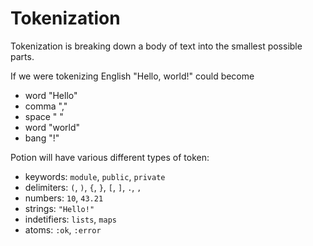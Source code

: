 Tokenization
============

Tokenization is breaking down a body of text into the smallest possible parts.

If we were tokenizing English "Hello, world!" could become

- word "Hello"
- comma ","
- space " "
- word "world"
- bang "!"

Potion will have various different types of token:

- keywords: `module`, `public`, `private`
- delimiters: `(`, `)`, `{`, `}`, `[`, `]`, `.`, `,`
- numbers: `10`, `43.21`
- strings: `"Hello!"`
- indetifiers: `lists`, `maps`
- atoms: `:ok`, `:error`
